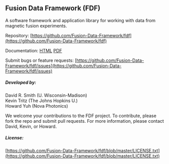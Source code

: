 ## Fusion Data Framework (FDF)

A software framework and application library for working with data from magnetic fusion experiments.

Repository:
[https://github.com/Fusion-Data-Framework/fdf](https://github.com/Fusion-Data-Framework/fdf)

Documentation: 
[HTML](http://fusion-data-framework.github.io/fdf/) 
[PDF](http://fusion-data-framework.github.io/fdf/_static/FusionDataFramework.pdf)

Submit bugs or feature requests: [https://github.com/Fusion-Data-Framework/fdf/issues](https://github.com/Fusion-Data-Framework/fdf/issues)

##### Developed by:

David R. Smith (U. Wisconsin-Madison)<br />
Kevin Tritz (The Johns Hopkins U.)<br />
Howard Yuh (Nova Photonics)

We welcome your contributions to the FDF project. To contribute, please fork the repo and submit pull requests. For more information, please contact David, Kevin, or Howard.

##### License:

[https://github.com/Fusion-Data-Framework/fdf/blob/master/LICENSE.txt](https://github.com/Fusion-Data-Framework/fdf/blob/master/LICENSE.txt)
